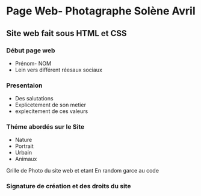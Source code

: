 # Page Web- Photagraphe Solène Avril

## Site web fait sous HTML et CSS 

### Début page web
- Prénom- NOM
- Lein vers différent réesaux sociaux
  
### Presentaion
- Des salutations
- Explicetement de son metier
- explecitement de ces valeurs
  
### Théme abordés sur le Site
- Nature
- Portrait
- Urbain
- Animaux

Grille de Photo du site web et etant En random garce au code

### Signature de création et des droits du site

